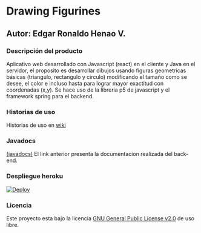 # Drawing Figurines

## Autor: Edgar Ronaldo Henao V.



### Descripción del producto
Aplicativo web desarrollado con Javascript (react) en el cliente y Java en el servidor, el proposito es desarrollar dibujos usando figuras geometricas básicas
(triangulo, rectangulo y circulo) modificando el tamaño como se desee, el color e incluso hasta para lograr mayor exactitud con coordenadas (x,y). Se hace uso de la libreria p5 de javascript y el framework spring para el backend.

### Historias de uso

Historias de uso en [wiki](https://github.com/ronis97/ProyectoARSW/wiki)

### Javadocs

[(javadocs)](https://ronis97.github.io/ProyectoARSW/) 
El link anterior presenta la documentacion realizada del back-end.


### Despliegue heroku

[![Deploy](https://www.herokucdn.com/deploy/button.svg)](https://proyectoarsw2022.herokuapp.com)

### Licencia

Este proyecto esta bajo la licencia [GNU General Public License v2.0]() de uso libre. 



